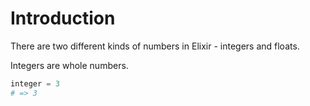 # Introduction

There are two different kinds of numbers in Elixir - integers and floats.

Integers are whole numbers.

```elixir
integer = 3
# => 3
```
